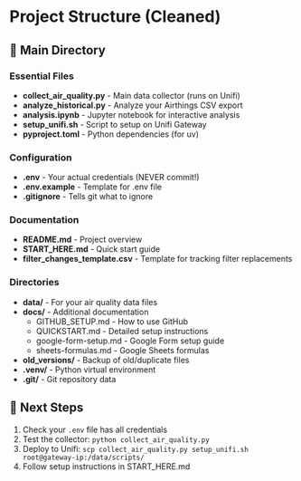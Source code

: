 # Project Structure (Cleaned)

## 📁 Main Directory

### Essential Files
- **collect_air_quality.py** - Main data collector (runs on Unifi)
- **analyze_historical.py** - Analyze your Airthings CSV export
- **analysis.ipynb** - Jupyter notebook for interactive analysis
- **setup_unifi.sh** - Script to setup on Unifi Gateway
- **pyproject.toml** - Python dependencies (for uv)

### Configuration
- **.env** - Your actual credentials (NEVER commit!)
- **.env.example** - Template for .env file
- **.gitignore** - Tells git what to ignore

### Documentation
- **README.md** - Project overview
- **START_HERE.md** - Quick start guide
- **filter_changes_template.csv** - Template for tracking filter replacements

### Directories
- **data/** - For your air quality data files
- **docs/** - Additional documentation
  - GITHUB_SETUP.md - How to use GitHub
  - QUICKSTART.md - Detailed setup instructions
  - google-form-setup.md - Google Form setup guide
  - sheets-formulas.md - Google Sheets formulas
- **old_versions/** - Backup of old/duplicate files
- **.venv/** - Python virtual environment
- **.git/** - Git repository data

## 🚀 Next Steps

1. Check your `.env` file has all credentials
2. Test the collector: `python collect_air_quality.py`
3. Deploy to Unifi: `scp collect_air_quality.py setup_unifi.sh root@gateway-ip:/data/scripts/`
4. Follow setup instructions in START_HERE.md
